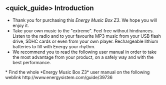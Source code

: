 ## <quick_guide> Introduction

* Thank you for purchasing this *Energy Music Box Z3*. We hope you will enjoy it.
* Take your own music to the "extreme". Feel free without hindrances. Listen to the radio and to your favourite MP3 music from your USB flash drive, SDHC cards or even from your own player. Rechargeable lithium batteries to fill with Energy your rhythm.
* We recommend you to read the following user manual in order to take the most advantage from your product, on a safely way and with the best performance.
<unique>
* Find the whole *Energy Music Box Z3* user manual on the following weblink  http://www.energysistem.com/guide/39736 </unique> </quick_guide>

